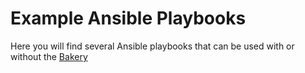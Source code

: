 # Example Ansible Playbooks

Here you will find several Ansible playbooks that can be used with or without the [Bakery](https://cloudnative.io/bakery/)
